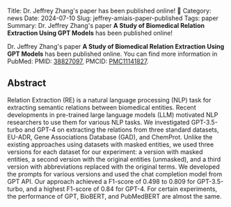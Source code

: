Title: Dr. Jeffrey Zhang's paper has been published online! 🎉
Category: news
Date: 2024-07-10
Slug: jeffrey-amiais-paper-published
Tags: paper
Summary: Dr. Jeffrey Zhang's paper **A Study of Biomedical Relation Extraction Using GPT Models** has been published online!


Dr. Jeffrey Zhang's paper **A Study of Biomedical Relation Extraction Using GPT Models** has been published online. You can find more information in PubMed: PMID: [38827097](https://pubmed.ncbi.nlm.nih.gov/38827097/), PMCID: [PMC11141827](https://www.ncbi.nlm.nih.gov/pmc/articles/PMC11141827/).

## Abstract
 
Relation Extraction (RE) is a natural language processing (NLP) task for extracting semantic relations between biomedical entities. Recent developments in pre-trained large language models (LLM) motivated NLP researchers to use them for various NLP tasks. We investigated GPT-3.5-turbo and GPT-4 on extracting the relations from three standard datasets, EU-ADR, Gene Associations Database (GAD), and ChemProt. Unlike the existing approaches using datasets with masked entities, we used three versions for each dataset for our experiment: a version with masked entities, a second version with the original entities (unmasked), and a third version with abbreviations replaced with the original terms. We developed the prompts for various versions and used the chat completion model from GPT API. Our approach achieved a F1-score of 0.498 to 0.809 for GPT-3.5-turbo, and a highest F1-score of 0.84 for GPT-4. For certain experiments, the performance of GPT, BioBERT, and PubMedBERT are almost the same.